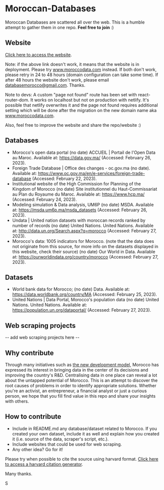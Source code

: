 # Moroccan-Databases
Moroccan Databases are scattered all over the web. This is a humble attempt to gather them in one repo. **Feel free to join** :)

## Website
[Click here to access the website](https://moroccodata.netlify.app/).

Note: if the above link doesn't work, it means that the website is in deployment. Please try www.moroccodata.com instead. If both don't work, please retry in 24 to 48 hours (domain configuration can take some time). If after 48 hours the website don't work, please email databasemorocco@gmail.com. Thanks.

Note to devs: A custom "page not found" route has been set with react-router-dom. It works on localhost but not on production with netlify. It's possible that netlify overwrites it and the page not found requires additional setting which will be done after the migration on the new domain name aka www.moroccodata.com.

Also, feel free to improve the website and share the repo/website :)

## Databases
- Morocco's open data portal (no date) ACCUEIL | Portail de l'Open Data au Maroc. Available at: https://data.gov.ma/ (Accessed: February 26, 2023). 
- Foreign Trade Database | Office des changes - oc.gov.ma (no date). Available at: https://www.oc.gov.ma/en/e-services/foreign-trade-database (Accessed: February 22, 2023). 
- Institutional website of the High Commission for Planning of the Kingdom of Morocco (no date) Site institutionnel du Haut-Commissariat au Plan du Royaume du Maroc. Available at: https://www.hcp.ma/ (Accessed: February 24, 2023).
- Modeling simulation &amp; Data analysis, UM6P (no date) MSDA. Available at: https://msda.um6p.ma/msda_datasets (Accessed: February 26, 2023). 
- Undata | United nation datasets with moroccan records ranked by number of records (no date) United Nations. United Nations. Available at: http://data.un.org/Search.aspx?q=morocco (Accessed: February 27, 2023).
- Morocco's data: 1005 indicators for Morocco. (note that the data does not originate from this source, for more info on the datasets displayed in this website, check their source) (no date) Our World in Data. Available at: https://ourworldindata.org/country/morocco (Accessed: February 27, 2023). 

## Datasets
- World bank data for Morocco; (no date) Data. Available at: https://data.worldbank.org/country/MA (Accessed: February 25, 2023). 
- United Nations | Data Portal, Morocco's population data (no date) United Nations. United Nations. Available at: https://population.un.org/dataportal/ (Accessed: February 27, 2023). 

## Web scraping projects
-- add web scraping projects here --

## Why contribute
Through many initiatives such as [the new development model](https://www.hcp.ma/Nouveau-modele-de-developpement_r594.html), Morocco has expressed its interest in bringing data in the center of its decisions and improving the country's R&D. Centralising data in one place can reveal a lot about the untapped potential of Morocco. This is an attempt to discover the root causes of problems in order to identify appropriate solutions. Whether you're an activist, an entrepreneur, a financial analyst or just a curious person, we hope that you fill find value in this repo and share your insights with others.

## How to contribute
- Include in README.md any database/dataset related to Morocco. If you created your own dataset, include it as well and explain how you created it (i.e. source of the data, scraper's script, etc.).
- Include websites that could be used for web scraping.
- Any other idea? Go for it!

Please try when possible to cite the source using harvard format. [Click here to access a harvard citation generator](https://www.citethisforme.com/cite/website).

Many thanks.


S
